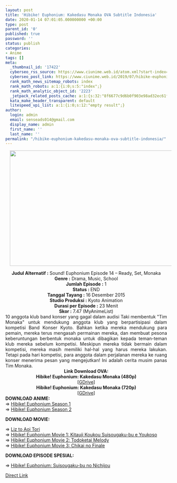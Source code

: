 ```yaml
---
layout: post
title: 'Hibike! Euphonium: Kakedasu Monaka OVA Subtitle Indonesia'
date: 2020-01-14 07:01:05.000000000 +00:00
type: post
parent_id: '0'
published: true
password: ''
status: publish
categories:
- Anime
tags: []
meta:
  _thumbnail_id: '17422'
  cyberseo_rss_source: https://www.ciunime.web.id/atom.xml?start-index=2851&max-results=150
  cyberseo_post_link: https://www.ciunime.web.id/2019/07/hibike-euphonium-kakedasu-monaka-ova.html
  rank_math_news_sitemap_robots: index
  rank_math_robots: a:1:{i:0;s:5:"index";}
  rank_math_analytic_object_id: '2223'
  _jetpack_related_posts_cache: a:1:{s:32:"8f6677c9d6b0f903e98ad32ec61f8deb";a:2:{s:7:"expires";i:1653836576;s:7:"payload";a:0:{}}}
  kata_make_header_transparent: default
  litespeed_vpi_list: a:1:{i:0;s:12:"empty result";}
author:
  login: admin
  email: senseads014@gmail.com
  display_name: admin
  first_name: ''
  last_name: ''
permalink: "/hibike-euphonium-kakedasu-monaka-ova-subtitle-indonesia/"
---
```

<div class="separator" style="clear: both; text-align: center;"><a href="https://1.bp.blogspot.com/-Vq3S_4hwwqQ/XRtb4ue3DiI/AAAAAAAAask/K6kzuwPZJzU40HFzB-GYxs1E417BrGBWwCLcBGAs/s1600/Hibike%2521%2BEuphonium%2BOVA.jpg" imageanchor="1" style="margin-left: 1em; margin-right: 1em;"><img border="0" data-original-height="720" data-original-width="1280" height="360" src="{{ site.baseurl }}/assets/2020/01/Hibike%2521%2BEuphonium%2BOVA.jpg" width="640" /></a></div>
<p>
<div style="text-align: center;"><b>Judul</b><b><b> Alternatif</b> :</b> Sound! Euphonium Episode 14 – Ready, Set, Monaka</div>
<div style="text-align: center;"><b><b>Genre :</b></b> Drama, Music, School</div>
<div style="text-align: center;"><b>Jumlah Episode :</b> 1<br /><b>Status :&nbsp;</b>END<br /><b>Tanggal Tayang :</b> 16 Desember 2015<br /><b>Studio Produksi :</b> Kyoto Animation<br /><b>Durasi per Episode :</b> 23 Menit</div>
<div style="text-align: center;"><b>Skor :</b> 7.47 (MyAnimeList)</div>
<div style="text-align: center;"></div>
<div style="text-align: justify;">10 anggota klub band konser yang gagal dalam audisi Taki membentuk "Tim Monaka" untuk mendukung anggota klub yang berpartisipasi dalam kompetisi Band Konser Kyoto. Bahkan ketika mereka mendukung para pemain, mereka terus mengasah permainan mereka, dan membuat pesona keberuntungan berbentuk monaka untuk dibagikan kepada teman-teman klub mereka sebelum kompetisi. Meskipun mereka tidak bermain dalam kompetisi, mereka masih memiliki hal-hal yang harus mereka lakukan. Tetapi pada hari kompetisi, para anggota dalam perjalanan mereka ke ruang konser menerima pesan yang mengejutkan! Ini adalah cerita musim panas Tim Monaka.</div>
<div style="text-align: justify;"></div>
<div style="text-align: justify;"></div>
<div style="text-align: center;"><b>Link Download OVA:</b></div>
<div style="text-align: center;"><b>Hibike! Euphonium: Kakedasu Monaka (480p)</b></div>
<div style="text-align: center;">[<a href="https://drive.google.com/uc?export=download&amp;id=1zAvHhJZVWL7QJrhmqa4Xi6GZ3HB-vuMX" target="_blank" rel="noopener">GDrive</a>]</div>
<div style="text-align: center;"><b>Hibike! Euphonium: Kakedasu Monaka (720p)</b><br />[<a href="https://drive.google.com/uc?export=download&amp;id=1z2UfapA64QMgzKaSgs457l7x2wicNzTj" target="_blank" rel="noopener">GDrive</a>]
<div style="text-align: left;">
<div style="text-align: justify;">
<div style="text-align: justify;"><b>DOWNLOAD ANIME:</b></div>
<div style="text-align: justify;">=&gt;&nbsp;<a href="https://www.ciunime.web.id/2019/01/hibike-euphonium-season-1-episode-01-13.html" target="_blank" rel="noopener">Hibike! Euphonium Season 1</a></div>
<div style="text-align: justify;">=&gt;&nbsp;<a href="https://www.ciunime.web.id/2019/01/hibike-euphonium-season-2-episode-01-13.html" target="_blank" rel="noopener">Hibike! Euphonium Season 2</a></div>
<div style="text-align: justify;"></div>
<p><b>DOWNLOAD MOVIE</b><b>:</b></p>
<p>=&gt;&nbsp;<a href="https://www.ciunime.web.id/2019/01/liz-to-aoi-tori-movie-subtitle-indonesia.html" target="_blank" rel="noopener">Liz to Aoi Tori</a><br />=&gt;&nbsp;<a href="https://www.ciunime.web.id/2019/01/hibike-euphonium-movie-1-kitauji-koukou.html" target="_blank" rel="noopener">Hibike! Euphonium Movie 1: Kitauji Koukou Suisougaku-bu e Youkoso</a><br />=&gt;&nbsp;<a href="https://www.ciunime.web.id/2019/01/hibike-euphonium-movie-2-todoketai.html" target="_blank" rel="noopener">Hibike! Euphonium Movie 2: Todoketai Melody</a><br />=&gt;&nbsp;<a href="https://www.ciunime.web.id/2020/01/hibike-euphonium-movie-3-chikai-no.html" target="_blank" rel="noopener">Hibike! Euphonium Movie 3: Chikai no Finale</a></p>
</div>
<div style="text-align: justify;"><b>DOWNLOAD EPISODE SPESIAL:</b></p>
<p>=&gt;&nbsp;<a href="https://www.ciunime.web.id/2019/07/hibike-euphonium-suisougaku-bu-no.html" target="_blank" rel="noopener">Hibike! Euphonium: Suisougaku-bu no Nichijou</a></p>
</div>
</div>
</div>
<link rel="stylesheet" href="https://cdnjs.cloudflare.com/ajax/libs/font-awesome/4.7.0/css/font-awesome.min.css" />
<div class="divbtn"> <a href="https://handymansurrender.com/fihup8buzv?key=94550f7ce39444073321dde3b8782f97" class="btn"><i class="fa fa-download"></i> Direct Link</a> </div>
